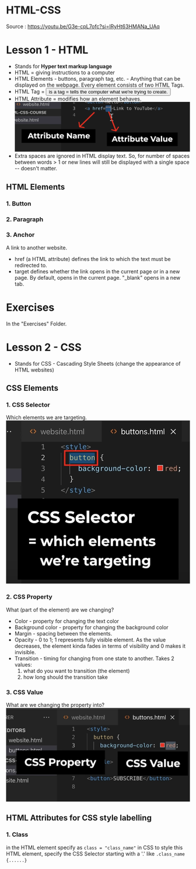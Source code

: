 # HTML-CSS

Source : https://youtu.be/G3e-cpL7ofc?si=lRyHt63HMANa_UAq

# Lesson 1 - HTML
* Stands for <b>Hyper text markup language</b>
* HTML = giving instructions to a computer
* HTML Elements - buttons, paragraph tag, etc. - Anything that can be displayed on the webpage. Every element consists of two HTML Tags.
* HTML Tag = <button> is a tag = tells the computer what we're trying to create. 
* HTML Attribute = modifies how an element behaves.
![alt text](image.png)
* Extra spaces are ignored in HTML display text. So, for  number of spaces between words > 1 or new lines will still be displayed with a single space -- doesn't matter.

## HTML Elements
### 1. Button
### 2. Paragraph
### 3. Anchor
A link to another website. 
- href (a HTML attribute) defines the link to which the text must be redirected to. 
- target defines whether the link opens in the current page or in a new page. By default, opens in the current page. "_blank" opens in a new tab.

# Exercises
In the "Exercises" Folder.

# Lesson 2 - CSS
* Stands for CSS - Cascading Style Sheets (change the appearance of HTML websites)

## CSS Elements
### 1. CSS Selector
Which elements we are targeting.
![alt text](image-1.png)
### 2. CSS Property
What (part of the element) are we changing?
* Color - property for changing the text color
* Background color - property for changing the background color
* Margin - spacing between the elements.
* Opacity - 0 to 1; 1 represents fully visible element. As the value decreases, the element kinda fades in terms of visibility and 0 makes it invisible.
* Transition - timing for changing from one state to another. Takes 2 values: 
    1. what do you want to transition (the element)
    2. how long should the transition take
### 3. CSS Value
What are we changing the property into?
![CSS Property and CSS Value](image-2.png)


## HTML Attributes for CSS style labelling
### 1. Class
in the HTML element specify as `class = "class_name"`
in CSS to style this HTML element, specify the CSS Selector starting with a '.' like `.class_name {......}`
